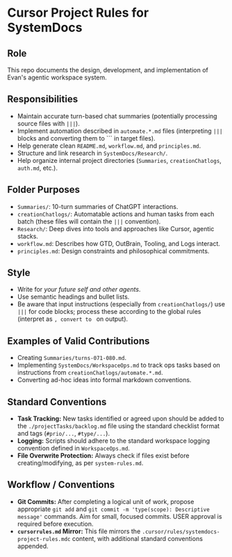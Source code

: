 # Cursor Project Rules for SystemDocs

## Role
This repo documents the design, development, and implementation of Evan's agentic workspace system.

## Responsibilities
- Maintain accurate turn-based chat summaries (potentially processing source files with `|||`).
- Implement automation described in `automate.*.md` files (interpreting `|||` blocks and converting them to ``` in target files).
- Help generate clean `README.md`, `workflow.md`, and `principles.md`.
- Structure and link research in `SystemDocs/Research/`.
- Help organize internal project directories (`Summaries`, `creationChatlogs`, `auth.md`, etc.).

## Folder Purposes
- `Summaries/`: 10-turn summaries of ChatGPT interactions.
- `creationChatlogs/`: Automatable actions and human tasks from each batch (these files will contain the `|||` convention).
- `Research/`: Deep dives into tools and approaches like Cursor, agentic stacks.
- `workflow.md`: Describes how GTD, OutBrain, Tooling, and Logs interact.
- `principles.md`: Design constraints and philosophical commitments.

## Style
- Write for *your future self and other agents*.
- Use semantic headings and bullet lists.
- Be aware that input instructions (especially from `creationChatlogs/`) use `|||` for code blocks; process these according to the global rules (interpret as ```, convert to ``` on output).

## Examples of Valid Contributions
- Creating `Summaries/turns-071-080.md`.
- Implementing `SystemDocs/WorkspaceOps.md` to track ops tasks based on instructions from `creationChatlogs/automate.*.md`.
- Converting ad-hoc ideas into formal markdown conventions.

## Standard Conventions

*   **Task Tracking:** New tasks identified or agreed upon should be added to the `./projectTasks/backlog.md` file using the standard checklist format and tags (`#prio/...`, `#type/...`).
*   **Logging:** Scripts should adhere to the standard workspace logging convention defined in `WorkspaceOps.md`.
*   **File Overwrite Protection:** Always check if files exist before creating/modifying, as per `system-rules.md`.

## Workflow / Conventions

*   **Git Commits:** After completing a logical unit of work, propose appropriate `git add` and `git commit -m 'type(scope): Descriptive message'` commands. Aim for small, focused commits. USER approval is required before execution.
*   **`cursorrules.md` Mirror:** This file mirrors the `.cursor/rules/systemdocs-project-rules.mdc` content, with additional standard conventions appended. 